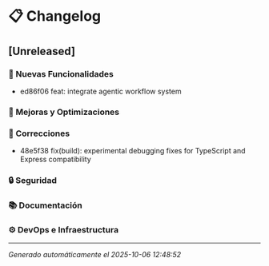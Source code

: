 # 📋 Changelog

## [Unreleased]

### 🚀 Nuevas Funcionalidades
- ed86f06 feat: integrate agentic workflow system

### 🔧 Mejoras y Optimizaciones

### 🐛 Correcciones
- 48e5f38 fix(build): experimental debugging fixes for TypeScript and Express compatibility

### 🔒 Seguridad

### 📚 Documentación

### ⚙️ DevOps e Infraestructura

---


*Generado automáticamente el 2025-10-06 12:48:52*
